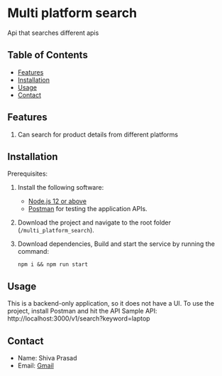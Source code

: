 # Multi platform search

Api that searches different apis

## Table of Contents

- [Features](#features)
- [Installation](#installation)
- [Usage](#usage)
- [Contact](#contact)

## Features

1. Can search for product details from different platforms

## Installation

Prerequisites:

1. Install the following software:

   - [Node.js 12 or above](https://nodejs.org/en)
   - [Postman](https://www.postman.com/downloads/) for testing the application APIs.

2. Download the project and navigate to the root folder (`/multi_platform_search`).

3. Download dependencies, Build and start the service by running the command:
   ```
   npm i && npm run start
   ```

## Usage

This is a backend-only application, so it does not have a UI. To use the project, install Postman and hit the API
Sample API: http://localhost:3000/v1/search?keyword=laptop

## Contact

- Name: Shiva Prasad
- Email: [Gmail](mailto:shivap483@gmail.com)
